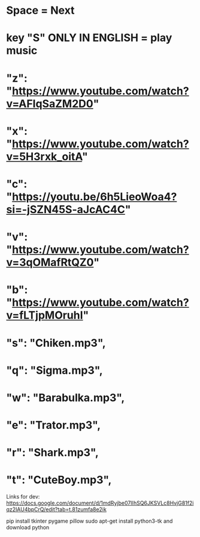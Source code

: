   
  
  # Space = Next
  
  # key "S" ONLY IN ENGLISH = play music
  
  #  "z": "https://www.youtube.com/watch?v=AFIqSaZM2D0"
  
  #  "x": "https://www.youtube.com/watch?v=5H3rxk_oitA"
  
  #  "c": "https://youtu.be/6h5LieoWoa4?si=-jSZN45S-aJcAC4C"
  
  #  "v": "https://www.youtube.com/watch?v=3qOMafRtQZ0"
  
  #  "b": "https://www.youtube.com/watch?v=fLTjpMOruhI"

  #  "s": "Chiken.mp3",

  #  "q": "Sigma.mp3",
  
  #  "w": "Barabulka.mp3",
  
  #  "e": "Trator.mp3",
  
  #  "r": "Shark.mp3",
  
  #  "t": "CuteBoy.mp3",

Links for dev: 
  https://docs.google.com/document/d/1mdRyjbe07IIhSQ6JKSVLc8HvjG81f2iqz2IAU4bpCrQ/edit?tab=t.81zumfa8e2ik

pip install tkinter pygame pillow
sudo apt-get install python3-tk
and download python


